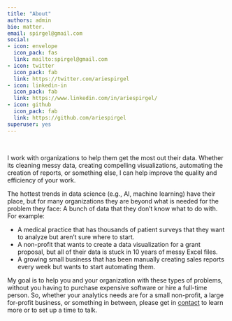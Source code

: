```yaml
---
title: "About"
authors: admin
bio: matter.
email: spirgel@gmail.com
social:
- icon: envelope
  icon_pack: fas
  link: mailto:spirgel@gmail.com
- icon: twitter
  icon_pack: fab
  link: https://twitter.com/ariespirgel
- icon: linkedin-in
  icon_pack: fab
  link: https://www.linkedin.com/in/ariespirgel/
- icon: github
  icon_pack: fab
  link: https://github.com/ariespirgel
superuser: yes
---
```

<br />

I work with organizations to help them get the most out their data. Whether its cleaning messy data, creating compelling visualizations, automating the creation of reports, or something else, I can help improve the quality and efficiency of your work. 

  The hottest trends in data science (e.g., AI, machine learning) have their place, but for many organizations they are beyond what is needed for the problem they face: A bunch of data that they don’t know what to do with. For example:
  
* A medical practice that has thousands of patient surveys that they want to analyze but aren’t sure where to start. 
* A non-profit that wants to create a data visualization for a grant proposal, but all of their data is stuck in 10 years of messy Excel files.  
* A growing small business that has been manually creating sales reports every week but wants to start automating them.  

My goal is to help you and your organization with these types of problems, without you having to purchase expensive software or hire a full-time person. So, whether your analytics needs are for a small non-profit, a large for-profit business, or something in between, please get in [contact](mailto:spirgel@gmail.com) to learn more or to set up a time to talk.
